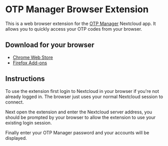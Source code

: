 # OTP Manager Browser Extension

This is a web browser extension for the [OTP Manager](https://github.com/matteo-convertino/otpmanager-nextcloud) Nextcloud app. It allows you to quickly access your OTP codes from your browser.

## Download for your browser
- [Chrome Web Store](https://chromewebstore.google.com/detail/otp-manager-browser-exten/meopmcadkhpcpoaigkhkadagiemblecc)
- [Firefox Add-ons](https://addons.mozilla.org/en-US/firefox/addon/otpmanager-browser/)

## Instructions

To use the extension first login to Nextcloud in your browser if you're not already logged in. The browser just uses your normal Nextcloud session to connect.

Next open the extension and enter the Nextcloud server address, you should be prompted by your browser to allow the extension to use your existing login session.

Finally enter your OTP Manager password and your accounts will be displayed.
